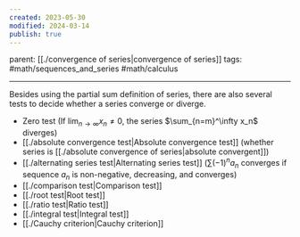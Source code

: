 ```yaml
---
created: 2023-05-30
modified: 2024-03-14
publish: true
---
```


parent: [[./convergence of series|convergence of series]]
tags: #math/sequences_and_series #math/calculus 

---
Besides using the partial sum definition of series, there are also several tests to decide whether a series converge or diverge.
- Zero test (If $\lim_{n \rightarrow \infty} x_n \neq 0$, the series $\sum_{n=m}^\infty x_n$ diverges)
- [[./absolute convergence test|Absolute convergence test]] (whether series is [[./absolute convergence of series|absolute convergent]])
- [[./alternating series test|Alternating series test]] ($\sum (-1)^n a_n$ converges if sequence $a_n$ is non-negative, decreasing, and converges)
- [[./comparison test|Comparison test]]
- [[./root test|Root test]]
- [[./ratio test|Ratio test]]
- [[./integral test|Integral test]]
- [[./Cauchy criterion|Cauchy criterion]]
